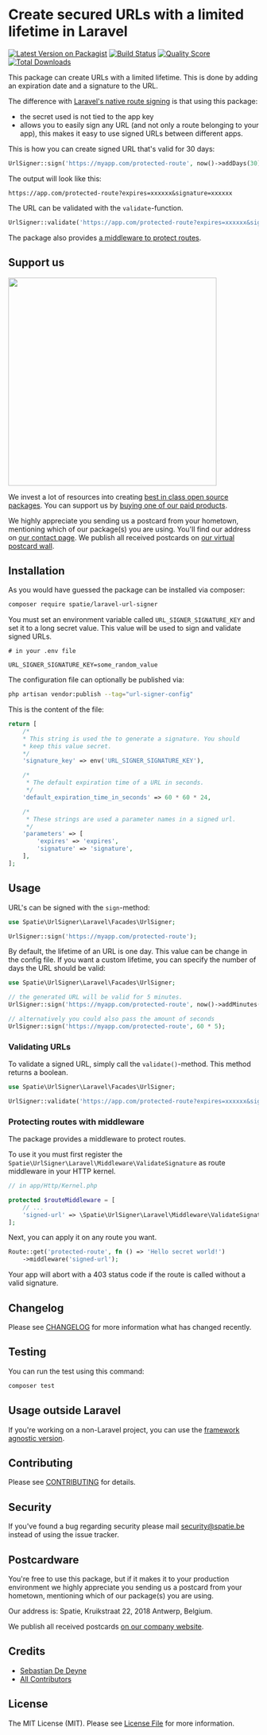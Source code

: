 # Create secured URLs with a limited lifetime in Laravel

[![Latest Version on Packagist](https://img.shields.io/packagist/v/spatie/laravel-url-signer.svg?style=flat-square)](https://packagist.org/packages/spatie/laravel-url-signer)
[![Build Status](https://img.shields.io/travis/spatie/laravel-url-signer.svg?style=flat-square)](https://travis-ci.org/spatie/laravel-url-signer)
[![Quality Score](https://img.shields.io/scrutinizer/g/spatie/laravel-url-signer.svg?style=flat-square)](https://scrutinizer-ci.com/g/spatie/laravel-url-signer)
[![Total Downloads](https://img.shields.io/packagist/dt/spatie/laravel-url-signer.svg?style=flat-square)](https://packagist.org/packages/spatie/laravel-url-signer)

This package can create URLs with a limited lifetime. This is done by adding an expiration date and a signature to the URL.

The difference with [Laravel's native route signing](https://laravel.com/docs/master/urls#signed-urls) is that using this package:

- the secret used is not tied to the app key
- allows you to easily sign any URL (and not only a route belonging to your app), this makes it easy to use signed URLs between different apps.

This is how you can create signed URL that's valid for 30 days:

```php
UrlSigner::sign('https://myapp.com/protected-route', now()->addDays(30);
```

The output will look like this:

```
https://app.com/protected-route?expires=xxxxxx&signature=xxxxxx
```

The URL can be validated with the `validate`-function.

```php
UrlSigner::validate('https://app.com/protected-route?expires=xxxxxx&signature=xxxxxx');
```

The package also provides [a middleware to protect routes](https://github.com/spatie/laravel-url-signer#protecting-routes-with-middleware).

## Support us

[<img src="https://github-ads.s3.eu-central-1.amazonaws.com/laravel-url-signer.jpg?t=1" width="419px" />](https://spatie.be/github-ad-click/laravel-url-signer)

We invest a lot of resources into creating [best in class open source packages](https://spatie.be/open-source). You can support us by [buying one of our paid products](https://spatie.be/open-source/support-us).

We highly appreciate you sending us a postcard from your hometown, mentioning which of our package(s) you are using. You'll find our address on [our contact page](https://spatie.be/about-us). We publish all received postcards on [our virtual postcard wall](https://spatie.be/open-source/postcards).

## Installation

As you would have guessed the package can be installed via composer:

```bash
composer require spatie/laravel-url-signer
```

You must set an environment variable called `URL_SIGNER_SIGNATURE_KEY` and set it to a long secret value. This value will be used to sign and validate signed URLs.

```
# in your .env file

URL_SIGNER_SIGNATURE_KEY=some_random_value
```

The configuration file can optionally be published via:

```bash
php artisan vendor:publish --tag="url-signer-config"
```

This is the content of the file:

```php
return [
    /*
    * This string is used the to generate a signature. You should
    * keep this value secret.
    */
    'signature_key' => env('URL_SIGNER_SIGNATURE_KEY'),

    /*
     * The default expiration time of a URL in seconds.
     */
    'default_expiration_time_in_seconds' => 60 * 60 * 24,

    /*
     * These strings are used a parameter names in a signed url.
     */
    'parameters' => [
        'expires' => 'expires',
        'signature' => 'signature',
    ],
];
```
## Usage

URL's can be signed with the `sign`-method:

```php
use Spatie\UrlSigner\Laravel\Facades\UrlSigner;

UrlSigner::sign('https://myapp.com/protected-route');
```

By default, the lifetime of an URL is one day. This value can be change in the config file.
If you want a custom lifetime, you can specify the number of days the URL should be valid:

```php
use Spatie\UrlSigner\Laravel\Facades\UrlSigner;

// the generated URL will be valid for 5 minutes.
UrlSigner::sign('https://myapp.com/protected-route', now()->addMinutes(5));

// alternatively you could also pass the amount of seconds
UrlSigner::sign('https://myapp.com/protected-route', 60 * 5);
```

### Validating URLs

To validate a signed URL, simply call the `validate()`-method. This method returns a boolean.

```php
use Spatie\UrlSigner\Laravel\Facades\UrlSigner;

UrlSigner::validate('https://app.com/protected-route?expires=xxxxxx&signature=xxxxxx');
```

### Protecting routes with middleware

The package provides a middleware to protect routes.

To use it you must first register the `Spatie\UrlSigner\Laravel\Middleware\ValidateSignature` as route middleware in your HTTP kernel.

```php
// in app/Http/Kernel.php

protected $routeMiddleware = [
    // ...
    'signed-url' => \Spatie\UrlSigner\Laravel\Middleware\ValidateSignature::class,
];
```

Next, you can apply it on any route you want.

```php
Route::get('protected-route', fn () => 'Hello secret world!')
    ->middleware('signed-url');
```

Your app will abort with a 403 status code if the route is called without a valid signature.

## Changelog

Please see [CHANGELOG](CHANGELOG.md) for more information what has changed recently.

## Testing

You can run the test using this command:

```bash
composer test
```

## Usage outside Laravel

If you're working on a non-Laravel project, you can use the [framework agnostic version](https://github.com/spatie/url-signer).

## Contributing

Please see [CONTRIBUTING](https://github.com/spatie/.github/blob/main/CONTRIBUTING.md) for details.

## Security

If you've found a bug regarding security please mail [security@spatie.be](mailto:security@spatie.be) instead of using the issue tracker.

## Postcardware

You're free to use this package, but if it makes it to your production environment we highly appreciate you sending us a postcard from your hometown, mentioning which of our package(s) you are using.

Our address is: Spatie, Kruikstraat 22, 2018 Antwerp, Belgium.

We publish all received postcards [on our company website](https://spatie.be/en/opensource/postcards).

## Credits

- [Sebastian De Deyne](https://github.com/sebastiandedeyne)
- [All Contributors](../../contributors)

## License

The MIT License (MIT). Please see [License File](LICENSE.md) for more information.
